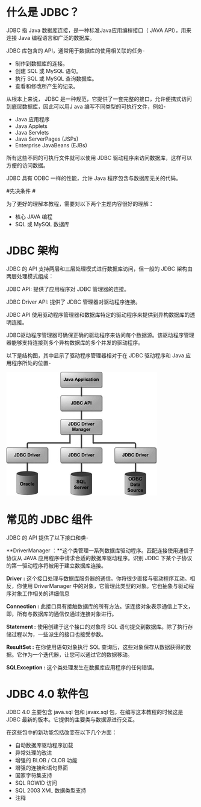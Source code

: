 # 什么是 JDBC？ #
JDBC 指 Java 数据库连接，是一种标准Java应用编程接口（ JAVA   API），用来连接 Java 编程语言和广泛的数据库。

JDBC 库包含的 API，通常用于数据库的使用相关联的任务-

- 制作到数据库的连接。
- 创建 SQL 或 MySQL 语句。
- 执行 SQL 或 MySQL 查询数据库。
- 查看和修改所产生的记录。

从根本上来说， JDBC 是一种规范，它提供了一套完整的接口，允许便携式访问到底层数据库，因此可以用J ava 编写不同类型的可执行文件，例如-

- Java 应用程序
- Java Applets
- Java Servlets
- Java ServerPages (JSPs)
- Enterprise JavaBeans (EJBs)

所有这些不同的可执行文件就可以使用 JDBC 驱动程序来访问数据库，这样可以方便的访问数据。

JDBC 具有 ODBC 一样的性能，允许 Java 程序包含与数据库无关的代码。

#先决条件 #

为了更好的理解本教程，需要对以下两个主题内容很好的理解：

- 核心 JAVA 编程
- SQL 或 MySQL 数据库

# JDBC 架构 #

JDBC 的 API 支持两层和三层处理模式进行数据库访问，但一般的 JDBC 架构由两层处理模式组成：

JDBC API: 提供了应用程序对 JDBC 管理器的连接。

JDBC Driver API: 提供了 JDBC 管理器对驱动程序连接。

JDBC API 使用驱动程序管理器和数据库特定的驱动程序来提供到异构数据库的透明连接。

JDBC驱动程序管理器可确保正确的驱动程序来访问每个数据源。该驱动程序管理器能够支持连接到多个异构数据库的多个并发的驱动程序。

以下是结构图，其中显示了驱动程序管理器相对于在 JDBC 驱动程序和  Java 应用程序所处的位置-

![](images/r8GqQJ3.jpg)

# 常见的 JDBC 组件 #

JDBC 的 API 提供了以下接口和类-

**DriverManager ：**这个类管理一系列数据库驱动程序。匹配连接使用通信子协议从 JAVA 应用程序中请求合适的数据库驱动程序。识别 JDBC 下某个子协议的第一驱动程序将被用于建立数据库连接。

**Driver :** 这个接口处理与数据库服务器的通信。你将很少直接与驱动程序互动。相反，你使用 DriverManager 中的对象，它管理此类型的对象。它也抽象与驱动程序对象工作相关的详细信息

**Connection :** 此接口具有接触数据库的所有方法。该连接对象表示通信上下文，即，所有与数据库的通信仅通过连接对象进行。

**Statement :** 使用创建于这个接口的对象将 SQL 语句提交到数据库。除了执行存储过程以为，一些派生的接口也接受参数。

**ResultSet :** 在你使用语句对象执行 SQL 查询后，这些对象保存从数据获得的数据。它作为一个迭代器，让您可以通过它的数据移动。

**SQLException :** 这个类处理发生在数据库应用程序的任何错误。

# JDBC 4.0 软件包 #

JDBC 4.0 主要包含 java.sql 包和 javax.sql 包，在编写这本教程的时候这是 JDBC 最新的版本。它提供的主要类与数据源进行交互。

在这些包中的新功能包括改变在以下几个方面：

- 自动数据库驱动程序加载
- 异常处理的改进
- 增强的 BLOB / CLOB 功能
- 增强的连接和语句界面
- 国家字符集支持
- SQL ROWID 访问
- SQL 2003 XML 数据类型支持
- 注释